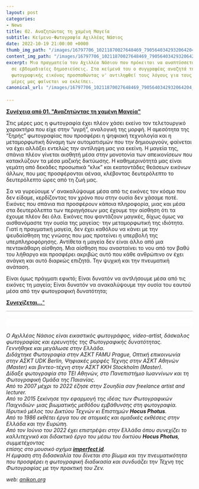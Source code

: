 ```yaml
---
layout: post
categories:
- News
title: 02. Αναζητώντας τη χαμένη Μαγεία
subtitle: Κείμενο-Φωτογραφία Αχιλλέας Νάσιος
date: 2022-10-19 21:00:00 +0000
thumb_img_path: "/images/16797706_10211870027648469_7905640342932064204_o.jpeg"
content_img_path: "/images/16797706_10211870027648469_7905640342932064204_o.jpeg"
excerpt: Μια πραγματεία του Αχιλλέα Νάσιου που πρόκειται να αναπτύσσεται σταδιακά
  σε εβδομαδιαίες δημοσιεύσεις. Στα κείμενά του ο συγγραφέας αναζητά την μαγεία της
  φωτογραφικής εικόνας προσπαθώντας ν' αντιληφθεί τους λόγους για τους οποίους στις
  μέρες μας φαίνεται να εκλείπει.
canonical_url: "/images/16797706_10211870027648469_7905640342932064204_o.jpeg"

---
```

<a href="https://hocusphotus.com/posts/01" target="blank">**Συνέχεια από 01. "Αναζητώντας τη χαμένη Μαγεία"**</a>

Στις μέρες μας η φωτογραφία έχει πλέον χάσει εκείνο τον τελετουργικό χαρακτήρα που είχε στην “υγρή”, αναλογική της μορφή. Η αμεσότητα της “ξηρής” φωτογραφίας που προσφέρει η ψηφιακή τεχνολογία και η μεταμορφωτική δύναμη των αυτοματισμών που την δημιουργούν, φαίνεται να έχει αλλάξει εντελώς την αντίληψη μας για εκείνη. Η μαγεία της, σπάνια πλέον γίνεται αισθητή μέσα στην μονοτονία των απεικονίσεων που κατακλύζουν τα μέσα μαζικής δικτύωσης. Η καθημερινότητά μας είναι γεμάτη από δεκάδες προσωπικά “κλικ” και εκατοντάδες θεάσεων εικόνων άλλων, που μας προσφέρονται αέναα, κλέβοντας δευτερόλεπτο το δευτερόλεπτο ώρες από τη ζωή μας.

Σα να γυρεύουμε ν’ ανακαλύψουμε μέσα από τις εικόνες τον κόσμο που δεν είδαμε, κερδίζοντας τον χρόνο που στην ουσία δεν χάσαμε ποτέ. Εικόνες που σπάνια πια προσφέρουν  κάποια πληροφορία, μιας και μέσα στα δευτερόλεπτα των περιηγήσεων μας έχουμε την αίσθηση ότι τα έχουμε πλέον δει όλα. Εικόνες που φαντάζουν μαγικές, δίχως όμως να αισθανόμαστε την ουσία της μαγείας· την μεταμορφωτική της ιδιότητα. Γιατί η πραγματική μαγεία, δεν έχει καθόλου να κάνει με την ψευδαίσθηση της γνώσης που μας προτείνει η υπερβολή της υπερπληροφόρησης. Αντίθετα η μαγεία δεν είναι άλλο από μια πεντακάθαρη αίσθηση. Μια αίσθηση που ανασταίνει το νου από τον βαθύ του λήθαργο και προσφέρει ακριβώς αυτό που κάθε ανθρώπινο ον έχει ανάγκη και αυτό διαρκώς επιζητά. Την ψυχική και την πνευματική ανάταση.

Είναι όμως πράγματι εφικτό; Είναι δυνατόν να αντλήσουμε μέσα από τις εικόνες τη μαγεία; Είναι δυνατόν να ανακαλύψουμε την ουσία του εαυτού μέσα από την φωτογραφική δυνατότητα;

<a href="https://hocusphotus.com/posts/03" target="blank">**Συνεχίζεται...**"</a>

![](/images/bwok-2.jpg)

_Ο Αχιλλέας Νάσιος είναι εικαστικός φωτογράφος, video-artist, δάσκαλος φωτογραφίας και ερευνητής της Φωτογραφικής δυνατότητας._  
_Γεννήθηκε και μεγάλωσε στην Ελλάδα._  
_Διδάχτηκε Φωτογραφία στην ΑΣΚΤ FAMU Prague, Οπτική επικοινωνία στην ΑΣΚΤ UDK Berlin, Ψηφιακές μορφές Τέχνης στην ΑΣΚΤ Αθηνών (Master) και βιντεο-τέχνη στην ΑΣΚΤ KKH Stockholm (Master)._  
_Δίδαξε φωτογραφία στο ΤΕΙ Αθηνών, στο Πανεπιστήμιο Ιωαννίνων και τη Φωτογραφική Ομάδα της Παιανίας._  
_Από το 2007 μέχρι το 2022 έζησε στην Σουηδία σαν freelance artist and lecturer._  
_Από το 2015 ξεκίνησε την εφαρμογή της ιδέας των Φωτογραφικών Παιχνιδιών· μιας βιωματικής μεθόδου εμβάθυνσης στη φωτογραφία. Ιδρυτικό μέλος του Δικτύου Τεχνών κι Επιστημών **Hocus Photus**._  
_Από το 1986 εκθέτει έργα του σε ατομικές και ομαδικές εκθέσεις στην Ελλάδα και την Ευρώπη._  
_Από τον Ιούνιο του 2022 έχει επιστρέψει στην Ελλάδα όπου συνεχίζει το καλλιτεχνικό και διδακτικό έργο του μέσω του δικτύου **Hocus Photus**, συμμετέχοντας_  
_επίσης στο μουσικό σχήμα_ <a href="https://imperfectid.com/" target="blank">**_imperfect id_**</a>_._  
_Η έμφαση στη διδασκαλία του δίνεται στο βίωμα και την πνευματικότητα που προσφέρει η φωτογραφική διαδικασία και συνδυάζει την Τέχνη της Φωτογραφίας με την πρακτική του Ζεν._

_web:_ [_anikon.org_](http://anikon.org/)